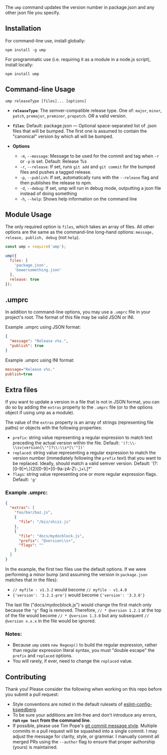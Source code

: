 The `ump` command updates the version number in package.json and any other json file you specify.

## Installation

For command-line use, install globally:

`npm install -g ump`

For programmatic use (i.e. requiring it as a module in a node.js script), install locally:

`npm install ump`

## Command-line Usage

`ump releaseType [files]... [options]`

* **`releaseType`**: The semver-compatible release type. One of: `major`, `minor`, `patch`, `premajor`, `preminor`, `prepatch`. *OR* a valid version.
* **`files`**: Default: package.json — Optional space-separated list of .json files that will be bumped. The first one is assumed to contain the "canonical" version by which all will be bumped.

* **Options**
  * `-m`, `--message`:      Message to be used for the commit and tag when `-r` or `-p` is set. Default: Release %s
  * `-r`, `--release`:      If set, runs `git add` and `git commit` for the bumped files and pushes a tagged release.
  * `-p`, `--publish`:      If set, automatically runs with the `--release` flag and then publishes the release to npm.
  * `-d`, `--debug`:        If set, ump will run in debug mode, outputting a json file instead of doing something
  * `-h`, `--help`:         Shows help information on the command line

## Module Usage

The only required option is `files`, which takes an array of files. All other options are the same as the command-line long-hand options: `message, release, publish, debug` (not `help`).

```js
const ump = require('ump');

ump({
  files: [
    'package.json',
    'bowersomething.json'
  ],
  release: true
});

```

## .umprc

In addition to command-line options, you may use a `.umprc` file in your project's root. The format of this file may be valid JSON or INI.

Example .umprc using JSON format:

```json
{
  "message": "Release v%s.",
  "publish": true
}
```

Example .umprc using INI format:

```ini
message="Release v%s."
publish=true
```

## Extra files

If you want to update a version in a file that is not in JSON format, you can do so by adding the `extras` property to the `.umprc` file (or to the options object if using ump as a module).

The value of the `extras` property is an array of strings (representing file paths) or objects with the following properties:

* `prefix`: string value representing a regular expression to match text preceding the actual version within the file. Default: `'(?:\\-\\sv|version[\'"]?\\:\\s*[\'"])'`
* `replaced`: string value representing a regular expression to match the version number (immediately following the `prefix` text) that you want to be replaced. Ideally, should match a valid semver version. Default: '(?:[0-9]+\\.){2}[0-9]+[0-9a-zA-Z\\-_\\+\\.]*'
* `flags`: string value representing one or more regular expression flags. Default: `'g'`


### Example .umprc:

```json
{
  "extras": [
    "foo/bar/baz.js",
    {
      "file": "/biz/shizz.js"
    },
    {
      "file": "docs/mydocblock.js",
      "prefix": "@version\\s+",
      "flags": ""
    }
  ]
}
```

In the example, the first two files use the default options. If we were performing a minor bump (and assuming the version in `package.json` matches that in the files):

* `// myfile - v1.3.2` would become `// myfile - v1.4.0`
* `{'version': '3.2.1-pre'}` would become `{'version': '3.3.0'}`

The last file ("docs/mydocblock.js") would change the first match only because the `"g"` flag is removed. Therefore, `// * @version 1.2.1` at the top of the file would become `// * @version 1.3.0` but any subsequent `// @version x.x.x` in the file would be ignored.

### Notes:

* Because `ump` uses `new Regexp()` to build the regular expression, rather than regular expression literal syntax, you must "double escape" the `prefix` and `replaced` options.
* You will rarely, if ever, need to change the `replaced` value.

## Contributing

Thank you! Please consider the following when working on this repo before you submit a pull request:

* Style conventions are noted in the default rulesets of [eslint-config-kswedberg](https://github.com/kswedberg/eslint-config-kswedberg).
* To be sure your additions are lint-free and don't introduce any errors, **run `npm test` from the command line**.
* If possible, please use Tim Pope's [git commit message style](http://tbaggery.com/2008/04/19/a-note-about-git-commit-messages.html). Multiple commits in a pull request will be squashed into a single commit. I may adjust the message for clarity, style, or grammar. I manually commit all merged PRs using the `--author` flag to ensure that proper authorship (yours) is maintained.
